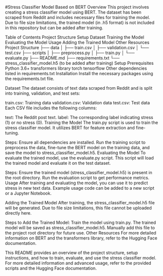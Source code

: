 #Stress Classifier Model Based on BERT 
Overview This project involves creating a stress classifier model using BERT. The dataset has been scraped from Reddit and includes necessary files for training the model. Due to file size limitations, the trained model (in .h5 format) is not included in this repository but can be added after training.

Table of Contents Project Structure Setup Dataset Training the Model Evaluating the Model Usage Adding the Trained Model Other Resources Project Structure ├── data │ ├── train.csv │ ├── validation.csv │ └── test.csv ├── scripts │ ├── preprocess.py │ ├── train.py │ └── evaluate.py ├── README.md ├── requirements.txt └── stress_classifier_model.h5 (to be added after training) Setup Prerequisites Python 3.6+ transformers library torch tensorflow Other dependencies listed in requirements.txt Installation Install the necessary packages using the requirements.txt file.

Dataset The dataset consists of text data scraped from Reddit and is split into training, validation, and test sets:

train.csv: Training data validation.csv: Validation data test.csv: Test data Each CSV file includes the following columns:

text: The Reddit post text. label: The corresponding label indicating stress (1) or no stress (0). Training the Model The train.py script is used to train the stress classifier model. It utilizes BERT for feature extraction and fine-tuning.

Steps: Ensure all dependencies are installed. Run the training script to preprocess the data, fine-tune the BERT model on the training data, and save the model to stress_classifier_model.h5. Evaluating the Model To evaluate the trained model, use the evaluate.py script. This script will load the trained model and evaluate it on the test dataset.

Steps: Ensure the trained model (stress_classifier_model.h5) is present in the root directory. Run the evaluation script to get performance metrics. Usage After training and evaluating the model, you can use it to predict stress in new text data. Example usage code can be added to a new script or a Jupyter Notebook.

Adding the Trained Model After training, the stress_classifier_model.h5 file will be generated. Due to file size limitations, this file cannot be uploaded directly here.

Steps to Add the Trained Model: Train the model using train.py. The trained model will be saved as stress_classifier_model.h5. Manually add this file to the project root directory for future use. Other Resources For more detailed information on BERT and the transformers library, refer to the Hugging Face documentation.

This README provides an overview of the project structure, setup instructions, and how to train, evaluate, and use the stress classifier model. For more detailed information and advanced usage, refer to the provided scripts and the Hugging Face documentation.
